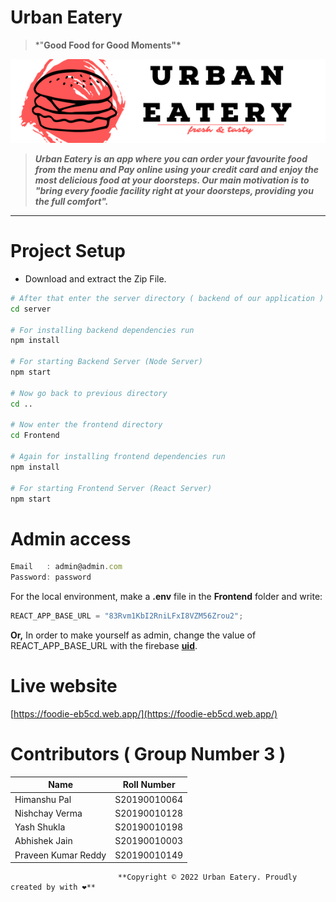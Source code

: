 # Urban Eatery

> \*"**Good Food for Good Moments"\***

![Untitled](Frontend/src/images/ReadmeCanvas.png)

> **_Urban Eatery is an app where you can order your favourite food from the menu and Pay online using your credit card and enjoy the most delicious food at your doorsteps. Our main motivation is to "bring every foodie facility right at your doorsteps, providing you the full comfort"._**

---

# Project Setup

- Download and extract the Zip File.

```bash
# After that enter the server directory ( backend of our application )
cd server

# For installing backend dependencies run
npm install

# For starting Backend Server (Node Server)
npm start

# Now go back to previous directory
cd ..

# Now enter the frontend directory
cd Frontend

# Again for installing frontend dependencies run
npm install

# For starting Frontend Server (React Server)
npm start
```

# Admin access

```jsx
Email   : admin@admin.com
Password: password
```

For the local environment, make a **.env** file in the **Frontend** folder and write:

```jsx
REACT_APP_BASE_URL = "83Rvm1KbI2RniLFxI8VZM56Zrou2";
```

**Or,** In order to make yourself as admin, change the value of REACT_APP_BASE_URL with the firebase **[uid](https://firebase.google.com/docs/auth/web/manage-users)**.

# Live website

[https://foodie-eb5cd.web.app/](https://foodie-eb5cd.web.app/)

# Contributors ( Group Number 3 )

| Name                | Roll Number  |
| ------------------- | ------------ |
| Himanshu Pal        | S20190010064 |
| Nishchay Verma      | S20190010128 |
| Yash Shukla         | S20190010198 |
| Abhishek Jain       | S20190010003 |
| Praveen Kumar Reddy | S20190010149 |

                            **Copyright © 2022 Urban Eatery. Proudly created by with ❤️**
